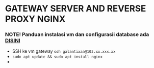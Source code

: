 # GATEWAY SERVER AND REVERSE PROXY NGINX
### NOTE! Panduan instalasi vm dan configurasii database ada [DISINI](https://github.com/galantixa/devops17-dumbways-galantixa/blob/main/STAGE-2/WEEK-3/01-Cloud%20Computing/.md)
- SSH ke vm gateway ```ssh galantixaa@103.xx.xxx.xx```
- ```sudo apt update && sudo apt install nginx```
- 
